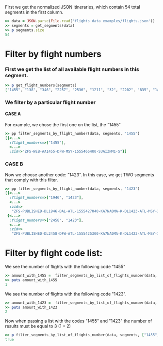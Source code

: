 <!--
Load the necessary libraries
>> require_relative '../../tool/filter_and_sort_functions_for_segments.rb'
<...>

-->

First we get the normalized JSON itineraries, which contain 54 total segments in the first column.
```ruby
>> data = JSON.parse(File.read('flights_data_examples/flights.json'))
>> segments = get_segments(data)
>> p segments.size
54
```

# Filter by flight numbers

### First we get the list of all available flight numbers in this segment.

```ruby
>> p get_flight_numbers(segments)
["1455", "138", "346", "2257", "2536", "1211", "32", "2202", "835", "1433", "1363", "2458", "1402", "2053", "2014", "805", "886", "1393", "1950", "2501", "1416", "2489", "1946", "1423", "2418", "1412", "2393", "2492", "2055", "1321", "3468", "1131", "5663", "297", "6220", "2241", "3724", "1662", "673", "2134", "6222", "1754", "1238", "2085", "2607", "6215", "6194"]

```


### We filter by a particular flight number

#### CASE A
For example, we chose the first one on the list, the "1455"
```ruby
>> pp filter_segments_by_flight_number(data, segments, "1455")
[{<...>
  :flight_numbers=>["1455"],
  <...>
  :zid=>"ZFS-WEB-AA1455-DFW-MSY-1555466400-SUAIZNM1-S"}]

```

### CASE B

Now we choose another code: "1423".
In this case, we get TWO segments that comply with this filter.
```ruby
>> pp filter_segments_by_flight_number(data, segments, "1423")
[{<...>
  :flight_numbers=>["1946", "1423"],
  <...>
  :zid=>
   "ZFS-PUBLISHED-DL1946-DAL-ATL-1555427040-KA7NA0MA-K-DL1423-ATL-MSY-1555437360-KA7NA0MA-K"},
 {<...>
  :flight_numbers=>["2458", "1423"],
  <...>
  :zid=>
   "ZFS-PUBLISHED-DL2458-DFW-ATL-1555425300-KA7NA0MA-K-DL1423-ATL-MSY-1555437360-KA7NA0MA-K"}]

```

# Filter by flight code list:

We see the number of flights with the following code "1455"
```ruby
>> amount_with_1455 =  filter_segments_by_list_of_flights_number(data, segments, "1455").size
>> puts amount_with_1455
1

```

We see the number of flights with the following code "1423".
```ruby
>> amount_with_1423 =  filter_segments_by_list_of_flights_number(data, segments, "1423").size
>> puts amount_with_1423
2

```

Now when passing a list with the codes "1455" and "1423" the number of results must be equal to 3 (1 + 2)
```ruby
>> p filter_segments_by_list_of_flights_number(data, segments, ["1455", "1423"]).size == amount_with_1455 + amount_with_1423
true
```

